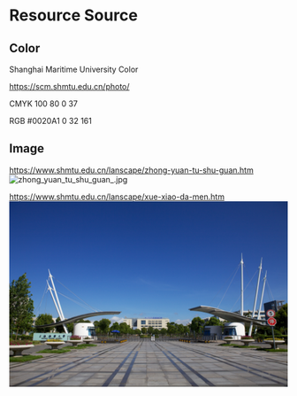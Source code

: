# Resource Source

## Color

Shanghai Maritime University Color

https://scm.shmtu.edu.cn/photo/

CMYK 100 80 0 37

RGB #0020A1 0 32 161

## Image

https://www.shmtu.edu.cn/lanscape/zhong-yuan-tu-shu-guan.htm
![zhong_yuan_tu_shu_guan_.jpg](Image%2Fzhong_yuan_tu_shu_guan_.jpg)

https://www.shmtu.edu.cn/lanscape/xue-xiao-da-men.htm
![IMG_3493.jpg](Image%2FIMG_3493.jpg)